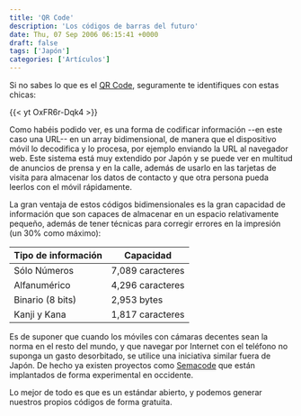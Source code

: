 ```yaml
---
title: 'QR Code'
description: 'Los códigos de barras del futuro'
date: Thu, 07 Sep 2006 06:15:41 +0000
draft: false
tags: ['Japón']
categories: ['Artículos']
---
```


Si no sabes lo que es el [QR Code](https://en.wikipedia.org/wiki/QR_Code), seguramente te identifiques con estas chicas:

{{< yt OxFR6r-Dqk4 >}}

Como habéis podido ver, es una forma de codificar información --en este caso una URL-- en un array bidimensional, de manera que el dispositivo móvil lo decodifica y lo procesa, por ejemplo enviando la URL al navegador web. Este sistema está muy extendido por Japón y se puede ver en multitud de anuncios de prensa y en la calle, además de usarlo en las tarjetas de visita para almacenar los datos de contacto y que otra persona pueda leerlos con el móvil rápidamente.

La gran ventaja de estos códigos bidimensionales es la gran capacidad de información que son capaces de almacenar en un espacio relativamente pequeño, además de tener técnicas para corregir errores en la impresión (un 30% como máximo):

| Tipo de información | Capacidad |
| --- | --- |
| Sólo Números | 7,089 caracteres |
| Alfanumérico | 4,296 caracteres |
| Binario (8 bits) | 2,953 bytes |
| Kanji y Kana | 1,817 caracteres |

Es de suponer que cuando los móviles con cámaras decentes sean la norma en el resto del mundo, y que navegar por Internet con el teléfono no suponga un gasto desorbitado, se utilice una iniciativa similar fuera de Japón. De hecho ya existen proyectos como [Semacode](https://en.wikipedia.org/wiki/Semacode) que están implantados de forma experimental en occidente.

Lo mejor de todo es que es un estándar abierto, y podemos generar nuestros propios códigos de forma gratuita.